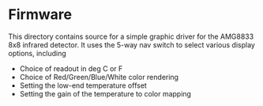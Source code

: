 # Firmware
This directory contains source for a simple graphic driver for the AMG8833
8x8 infrared detector. It uses the 5-way nav switch to select various display
options, including

* Choice of readout in deg C or F
* Choice of Red/Green/Blue/White color rendering
* Setting the low-end temperature offset
* Setting the gain of the temperature to color mapping
